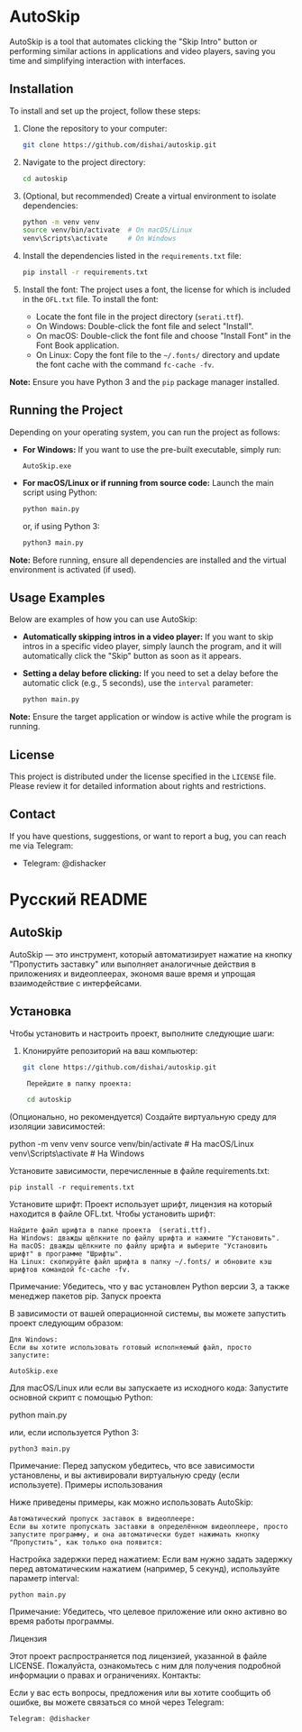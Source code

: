 # AutoSkip

AutoSkip is a tool that automates clicking the "Skip Intro" button or performing similar actions in applications and video players, saving you time and simplifying interaction with interfaces.

## Installation

To install and set up the project, follow these steps:

1. Clone the repository to your computer:
   ```bash
   git clone https://github.com/dishai/autoskip.git
   ```

2. Navigate to the project directory:
   ```bash
   cd autoskip
   ```

3. (Optional, but recommended) Create a virtual environment to isolate dependencies:
   ```bash
   python -m venv venv
   source venv/bin/activate  # On macOS/Linux
   venv\Scripts\activate     # On Windows
   ```

4. Install the dependencies listed in the `requirements.txt` file:
   ```bash
   pip install -r requirements.txt
   ```

5. Install the font:
   The project uses a font, the license for which is included in the `OFL.txt` file. To install the font:
   - Locate the font file in the project directory (`serati.ttf`).
   - On Windows: Double-click the font file and select "Install".
   - On macOS: Double-click the font file and choose "Install Font" in the Font Book application.
   - On Linux: Copy the font file to the `~/.fonts/` directory and update the font cache with the command `fc-cache -fv`.

**Note:** Ensure you have Python 3 and the `pip` package manager installed.

## Running the Project

Depending on your operating system, you can run the project as follows:

- **For Windows:**
  If you want to use the pre-built executable, simply run:
  ```
  AutoSkip.exe
  ```

- **For macOS/Linux or if running from source code:**
  Launch the main script using Python:
  ```bash
  python main.py
  ```
  or, if using Python 3:
  ```bash
  python3 main.py
  ```

**Note:** Before running, ensure all dependencies are installed and the virtual environment is activated (if used).

## Usage Examples

Below are examples of how you can use AutoSkip:

- **Automatically skipping intros in a video player:**
  If you want to skip intros in a specific video player, simply launch the program, and it will automatically click the "Skip" button as soon as it appears.

- **Setting a delay before clicking:**
  If you need to set a delay before the automatic click (e.g., 5 seconds), use the `interval` parameter:
  ```bash
  python main.py
  ```

**Note:** Ensure the target application or window is active while the program is running.

## License

This project is distributed under the license specified in the `LICENSE` file. Please review it for detailed information about rights and restrictions.

## Contact

If you have questions, suggestions, or want to report a bug, you can reach me via Telegram:

- Telegram: @dishacker
#
# Русский README
## AutoSkip

AutoSkip — это инструмент, который автоматизирует нажатие на кнопку "Пропустить заставку" или выполняет аналогичные действия в приложениях и видеоплеерах, экономя ваше время и упрощая взаимодействие с интерфейсами.

## Установка

Чтобы установить и настроить проект, выполните следующие шаги:

1. Клонируйте репозиторий на ваш компьютер:
   ```bash
   git clone https://github.com/dishai/autoskip.git

    Перейдите в папку проекта:

	cd autoskip

(Опционально, но рекомендуется) Создайте виртуальную среду для изоляции зависимостей:

python -m venv venv
source venv/bin/activate  # На macOS/Linux
venv\Scripts\activate     # На Windows

Установите зависимости, перечисленные в файле requirements.txt:

    pip install -r requirements.txt

Установите шрифт:
Проект использует шрифт, лицензия на который находится в файле OFL.txt. Чтобы установить шрифт:

    Найдите файл шрифта в папке проекта  (serati.ttf).
    На Windows: дважды щёлкните по файлу шрифта и нажмите "Установить".
    На macOS: дважды щёлкните по файлу шрифта и выберите "Установить шрифт" в программе "Шрифты".
    На Linux: скопируйте файл шрифта в папку ~/.fonts/ и обновите кэш шрифтов командой fc-cache -fv.



Примечание: Убедитесь, что у вас установлен Python версии 3, а также менеджер пакетов pip.
Запуск проекта

В зависимости от вашей операционной системы, вы можете запустить проект следующим образом:

    Для Windows:
    Если вы хотите использовать готовый исполняемый файл, просто запустите:

	AutoSkip.exe


Для macOS/Linux или если вы запускаете из исходного кода:
Запустите основной скрипт с помощью Python:

python main.py

или, если используется Python 3:

    python3 main.py

Примечание: Перед запуском убедитесь, что все зависимости установлены, и вы активировали виртуальную среду (если используете).
Примеры использования

Ниже приведены примеры, как можно использовать AutoSkip:

    Автоматический пропуск заставок в видеоплеере:
    Если вы хотите пропускать заставки в определённом видеоплеере, просто запустите программу, и она автоматически будет нажимать кнопку "Пропустить", как только она появится:


Настройка задержки перед нажатием:
Если вам нужно задать задержку перед автоматическим нажатием (например, 5 секунд), используйте параметр interval:

    python main.py

Примечание: Убедитесь, что целевое приложение или окно активно во время работы программы.

Лицензия

Этот проект распространяется под лицензией, указанной в файле LICENSE. Пожалуйста, ознакомьтесь с ним для получения подробной информации о правах и ограничениях.
	Контакты:

Если у вас есть вопросы, предложения или вы хотите сообщить об ошибке, вы можете связаться со мной через Telegram:

    Telegram: @dishacker
